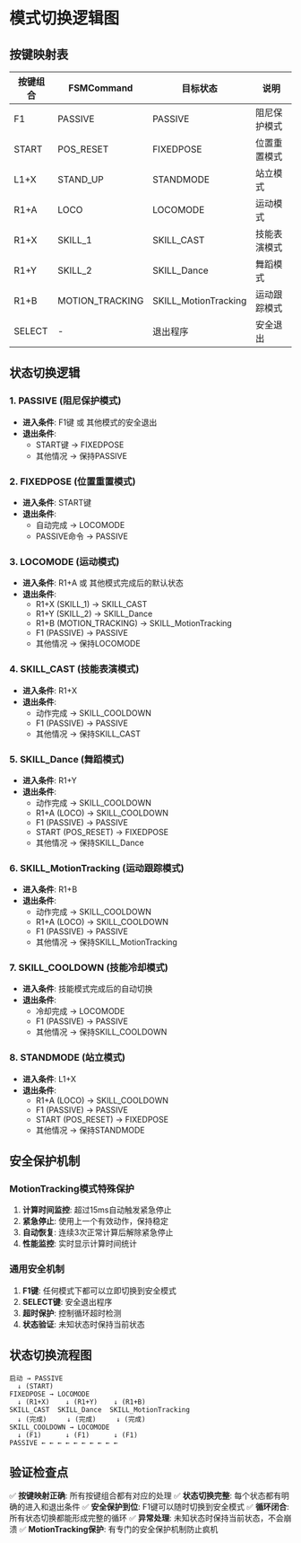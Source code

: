 # 模式切换逻辑图

## 按键映射表

| 按键组合 | FSMCommand | 目标状态 | 说明 |
|---------|------------|----------|------|
| F1 | PASSIVE | PASSIVE | 阻尼保护模式 |
| START | POS_RESET | FIXEDPOSE | 位置重置模式 |
| L1+X | STAND_UP | STANDMODE | 站立模式 |
| R1+A | LOCO | LOCOMODE | 运动模式 |
| R1+X | SKILL_1 | SKILL_CAST | 技能表演模式 |
| R1+Y | SKILL_2 | SKILL_Dance | 舞蹈模式 |
| R1+B | MOTION_TRACKING | SKILL_MotionTracking | 运动跟踪模式 |
| SELECT | - | 退出程序 | 安全退出 |

## 状态切换逻辑

### 1. PASSIVE (阻尼保护模式)
- **进入条件**: F1键 或 其他模式的安全退出
- **退出条件**: 
  - START键 → FIXEDPOSE
  - 其他情况 → 保持PASSIVE

### 2. FIXEDPOSE (位置重置模式)
- **进入条件**: START键
- **退出条件**: 
  - 自动完成 → LOCOMODE
  - PASSIVE命令 → PASSIVE

### 3. LOCOMODE (运动模式)
- **进入条件**: R1+A 或 其他模式完成后的默认状态
- **退出条件**:
  - R1+X (SKILL_1) → SKILL_CAST
  - R1+Y (SKILL_2) → SKILL_Dance
  - R1+B (MOTION_TRACKING) → SKILL_MotionTracking
  - F1 (PASSIVE) → PASSIVE
  - 其他情况 → 保持LOCOMODE

### 4. SKILL_CAST (技能表演模式)
- **进入条件**: R1+X
- **退出条件**:
  - 动作完成 → SKILL_COOLDOWN
  - F1 (PASSIVE) → PASSIVE
  - 其他情况 → 保持SKILL_CAST

### 5. SKILL_Dance (舞蹈模式)
- **进入条件**: R1+Y
- **退出条件**:
  - 动作完成 → SKILL_COOLDOWN
  - R1+A (LOCO) → SKILL_COOLDOWN
  - F1 (PASSIVE) → PASSIVE
  - START (POS_RESET) → FIXEDPOSE
  - 其他情况 → 保持SKILL_Dance

### 6. SKILL_MotionTracking (运动跟踪模式)
- **进入条件**: R1+B
- **退出条件**:
  - 动作完成 → SKILL_COOLDOWN
  - R1+A (LOCO) → SKILL_COOLDOWN
  - F1 (PASSIVE) → PASSIVE
  - 其他情况 → 保持SKILL_MotionTracking

### 7. SKILL_COOLDOWN (技能冷却模式)
- **进入条件**: 技能模式完成后的自动切换
- **退出条件**:
  - 冷却完成 → LOCOMODE
  - F1 (PASSIVE) → PASSIVE
  - 其他情况 → 保持SKILL_COOLDOWN

### 8. STANDMODE (站立模式)
- **进入条件**: L1+X
- **退出条件**:
  - R1+A (LOCO) → SKILL_COOLDOWN
  - F1 (PASSIVE) → PASSIVE
  - START (POS_RESET) → FIXEDPOSE
  - 其他情况 → 保持STANDMODE

## 安全保护机制

### MotionTracking模式特殊保护
1. **计算时间监控**: 超过15ms自动触发紧急停止
2. **紧急停止**: 使用上一个有效动作，保持稳定
3. **自动恢复**: 连续3次正常计算后解除紧急停止
4. **性能监控**: 实时显示计算时间统计

### 通用安全机制
1. **F1键**: 任何模式下都可以立即切换到安全模式
2. **SELECT键**: 安全退出程序
3. **超时保护**: 控制循环超时检测
4. **状态验证**: 未知状态时保持当前状态

## 状态切换流程图

```
启动 → PASSIVE
  ↓ (START)
FIXEDPOSE → LOCOMODE
  ↓ (R1+X)    ↓ (R1+Y)    ↓ (R1+B)
SKILL_CAST  SKILL_Dance  SKILL_MotionTracking
  ↓ (完成)     ↓ (完成)     ↓ (完成)
SKILL_COOLDOWN → LOCOMODE
  ↓ (F1)      ↓ (F1)      ↓ (F1)
PASSIVE ← ← ← ← ← ← ← ← ← ←
```

## 验证检查点

✅ **按键映射正确**: 所有按键组合都有对应的处理
✅ **状态切换完整**: 每个状态都有明确的进入和退出条件
✅ **安全保护到位**: F1键可以随时切换到安全模式
✅ **循环闭合**: 所有状态切换都能形成完整的循环
✅ **异常处理**: 未知状态时保持当前状态，不会崩溃
✅ **MotionTracking保护**: 有专门的安全保护机制防止疯机

